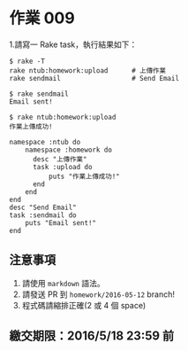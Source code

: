 # 作業 009

1.請寫一 Rake task，執行結果如下：

    $ rake -T
    rake ntub:homework:upload      # 上傳作業
    rake sendmail                  # Send Email

    $ rake sendmail
    Email sent!

    $ rake ntub:homework:upload
    作業上傳成功!
```
namespace :ntub do
    namespace :homework do
      desc "上傳作業"
      task :upload do
          puts "作業上傳成功!"
      end
    end
end
desc "Send Email"
task :sendmail do
    puts "Email sent!"
end

```
## 注意事項

1. 請使用 `markdown` 語法。
2. 請發送 PR 到 `homework/2016-05-12` branch!
3. 程式碼請縮排正確(2 或 4 個 space)

## 繳交期限：2016/5/18 23:59 前
